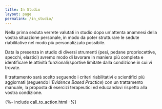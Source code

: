 ```yaml
---
title: In Studio
layout: page
permalink: /in_studio/
---
```


Nella prima seduta verrete valutati in studio dopo un'attenta anamnesi della vostra situazione personale, in modo da poter strutturare le sedute riabilitative nel modo più personalizzato possibile.

Data la presenza in studio di diversi strumenti (pesi, pedane propriocettive, specchi, elastici) avremo modo di lavorare in maniera più completa e identificare le attività funzionali/sportive limitate dalla condizione in cui vi trovate.

Il trattamento sarà scelto seguendo i criteri riabilitativi e scientifici più aggiornati (seguendo l'*Evidence Based Practice*) con un trattamento manuale, la proposta di esercizi terapeutici ed educandovi rispetto alla vostra condizione.


<div>
  {%- include call_to_action.html -%}
</div>
